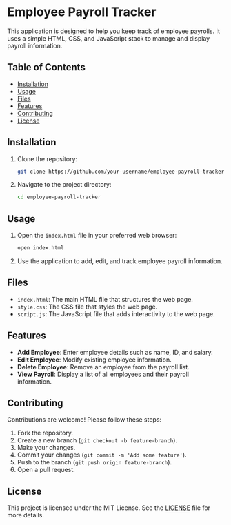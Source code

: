 # Employee Payroll Tracker

This application is designed to help you keep track of employee payrolls. It uses a simple HTML, CSS, and JavaScript stack to manage and display payroll information.

## Table of Contents
- [Installation](#installation)
- [Usage](#usage)
- [Files](#files)
- [Features](#features)
- [Contributing](#contributing)
- [License](#license)

## Installation

1. Clone the repository:
    ```bash
    git clone https://github.com/your-username/employee-payroll-tracker.git
    ```
2. Navigate to the project directory:
    ```bash
    cd employee-payroll-tracker
    ```

## Usage

1. Open the `index.html` file in your preferred web browser:
    ```bash
    open index.html
    ```
2. Use the application to add, edit, and track employee payroll information.

## Files

- `index.html`: The main HTML file that structures the web page.
- `style.css`: The CSS file that styles the web page.
- `script.js`: The JavaScript file that adds interactivity to the web page.

## Features

- **Add Employee**: Enter employee details such as name, ID, and salary.
- **Edit Employee**: Modify existing employee information.
- **Delete Employee**: Remove an employee from the payroll list.
- **View Payroll**: Display a list of all employees and their payroll information.

## Contributing

Contributions are welcome! Please follow these steps:

1. Fork the repository.
2. Create a new branch (`git checkout -b feature-branch`).
3. Make your changes.
4. Commit your changes (`git commit -m 'Add some feature'`).
5. Push to the branch (`git push origin feature-branch`).
6. Open a pull request.

## License

This project is licensed under the MIT License. See the [LICENSE](LICENSE) file for more details.

